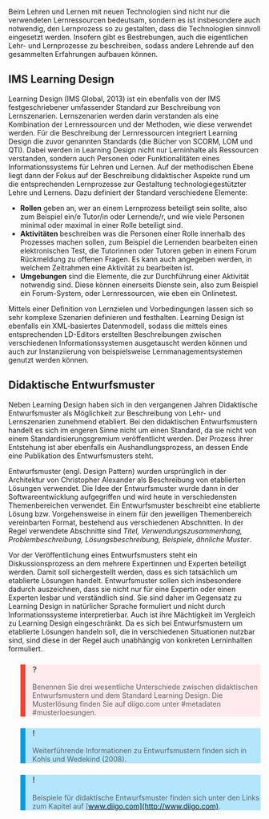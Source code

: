 Beim Lehren und Lernen mit neuen Technologien sind nicht nur die verwendeten Lernressourcen bedeutsam, sondern es ist insbesondere auch notwendig, den Lernprozess so zu gestalten, dass die Technologien sinnvoll eingesetzt werden. Insofern gibt es Bestrebungen, auch die eigentlichen Lehr- und Lernprozesse zu beschreiben, sodass andere Lehrende auf den gesammelten Erfahrungen aufbauen können.

## IMS Learning Design

Learning Design (IMS Global, 2013) ist ein ebenfalls von der IMS festgeschriebener umfassender Standard zur Beschreibung von Lernszenarien. Lernszenarien werden darin verstanden als eine Kombination der Lernressourcen und der Methoden, wie diese verwendet werden. Für die Beschreibung der Lernressourcen integriert Learning Design die zuvor genannten Standards (die Bücher von SCORM, LOM und QTI). Dabei werden in Learning Design nicht nur Lerninhalte als Ressourcen verstanden, sondern auch Personen oder Funktionalitäten eines Informationssystems für Lehren und Lernen. Auf der methodischen Ebene liegt dann der Fokus auf der Beschreibung didaktischer Aspekte rund um die entsprechenden Lernprozesse zur Gestaltung technologiegestützter Lehre und Lernens. Dazu definiert der Standard verschiedene Elemente:

- **Rollen** geben an, wer an einem Lernprozess beteiligt sein sollte, also zum Beispiel ein/e Tutor/in oder Lernende/r, und wie viele Personen minimal oder maximal in einer Rolle beteiligt sind.
- **Aktivitäten** beschreiben was die Personen einer Rolle innerhalb des Prozesses machen sollen, zum Beispiel die Lernenden bearbeiten einen elektronischen Test, die Tutorinnen oder Tutoren geben in einem Forum Rückmeldung zu offenen Fragen. Es kann auch angegeben werden, in welchem Zeitrahmen eine Aktivität zu bearbeiten ist.
- **Umgebungen** sind die Elemente, die zur Durchführung einer Aktivität notwendig sind. Diese können einerseits Dienste sein, also zum Beispiel ein Forum-System, oder Lernressourcen, wie eben ein Onlinetest.

Mittels einer Definition von Lernzielen und Vorbedingungen lassen sich so sehr komplexe Szenarien definieren und festhalten. Learning Design ist ebenfalls ein XML-basiertes Datenmodell, sodass die mittels eines entsprechenden LD-Editors erstellten Beschreibungen zwischen verschiedenen Informationssystemen ausgetauscht werden können und auch zur Instanziierung von beispielsweise Lernmanagementsystemen genutzt werden können.

## Didaktische Entwurfsmuster

Neben Learning Design haben sich in den vergangenen Jahren Didaktische Entwurfsmuster als Möglichkeit zur Beschreibung von Lehr- und Lernszenarien zunehmend etabliert. Bei den didaktischen Entwurfsmustern handelt es sich im engeren Sinne nicht um einen Standard, da sie nicht von einem Standardisierungsgremium veröffentlicht werden. Der Prozess ihrer Entstehung ist aber ebenfalls ein Aushandlungsprozess, an dessen Ende eine Publikation des Entwurfsmusters steht.

Entwurfsmuster (engl. Design Pattern) wurden ursprünglich in der Architektur von Christopher Alexander als Beschreibung von etablierten Lösungen verwendet. Die Idee der Entwurfsmuster wurde dann in der Softwareentwicklung aufgegriffen und wird heute in verschiedensten Themenbereichen verwendet. Ein Entwurfsmuster beschreibt eine etablierte Lösung bzw. Vorgehensweise in einem für den jeweiligen Themenbereich vereinbarten Format, bestehend aus verschiedenen Abschnitten. In der Regel verwendete Abschnitte sind *Titel, Verwendungszusammenhang, Problembeschreibung, Lösungsbeschreibung, Beispiele, ähnliche Muster*.

Vor der Veröffentlichung eines Entwurfsmusters steht ein Diskussionsprozess an dem mehrere Expertinnen und Experten beteiligt werden. Damit soll sichergestellt werden, dass es sich tatsächlich um etablierte Lösungen handelt. Entwurfsmuster sollen sich insbesondere dadurch auszeichnen, dass sie nicht nur für eine Expertin oder einen Experten lesbar und verständlich sind. Sie sind daher im Gegensatz zu Learning Design in natürlicher Sprache formuliert und nicht durch Informationssysteme interpretierbar. Auch ist ihre Mächtigkeit im Vergleich zu Learning Design eingeschränkt. Da es sich bei Entwurfsmustern um etablierte Lösungen handeln soll, die in verschiedenen Situationen nutzbar sind, sind diese in der Regel auch unabhängig von konkreten Lerninhalten formuliert.

<blockquote style="background: #FFEBEE; border-left: 10px solid #F44336">

### ?

Benennen Sie drei wesentliche Unterschiede zwischen didaktischen Entwurfsmustern und dem Standard Learning Design. Die Musterlösung finden Sie auf diigo.com unter #metadaten #musterloesungen.

</blockquote>

<blockquote style="background: #B3E5FC; border-left: 10px solid #039BE5">

### !

Weiterführende Informationen zu Entwurfsmustern finden sich in Kohls und Wedekind (2008).

</blockquote>

<blockquote style="background: #B3E5FC; border-left: 10px solid #039BE5">

### !

Beispiele für didaktische Entwurfsmuster finden sich unter den Links zum Kapitel auf [www.diigo.com](http://www.diigo.com).

</blockquote>

